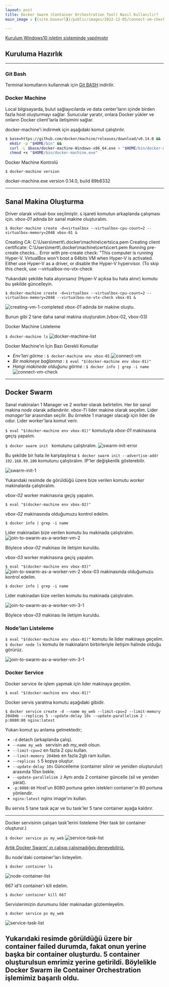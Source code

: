 ```yaml
---
layout: post
title: Docker Swarm (Container Orchestration Tool) Nasıl Kullanılır?
main_image : {{site.baseurl}}/public/images/2022-12-05/connect-vm-check.PNG

---
```


<ins>Kurulum Windows10 işletim sisteminde yapılmıştır<ins>

## Kuruluma Hazırlık ##
---

### Git Bash ###
Terminal komutlarını kullanmak için [Git BASH](https://gitforwindows.org/) indirilir.
 

### Docker Machine ###
Local bilgisayarda, bulut sağlayıcılarda ve data center'ların içinde birden fazla host oluşturmayı sağlar.
Sunucular yaratır, onlara Docker yükler ve onların Docker client'larla iletişimini sağlar.

docker-machine'i indirmek için aşağıdaki komut çalıştırılır.

``` bash
$ base=https://github.com/docker/machine/releases/download/v0.14.0 &&
  mkdir -p "$HOME/bin" &&
  curl -L $base/docker-machine-Windows-x86_64.exe > "$HOME/bin/docker-machine.exe" &&
  chmod +x "$HOME/bin/docker-machine.exe"

```
  
Docker Machine Kontrolü

`$ docker-machine version`

<span class="result">docker-machine.exe version 0.14.0, build 89b8332</span>

---

## Sanal Makina Oluşturma ##
 Driver olarak virtual-box seçilmiştir. `&` işareti komutun arkaplanda çalışması için. *vbox-01* adında bir sanal makine oluşturalım.

`$ docker-machine create -d=virtualbox --virtualbox-cpu-count=2 --virtualbox-memory=2048 vbox-01 &`

<span class="result">
Creating CA: C:\Users\mertt\.docker\machine\certs\ca.pem
Creating client certificate: C:\Users\mertt\.docker\machine\certs\cert.pem
Running pre-create checks...
Error with pre-create check: "This computer is running Hyper-V. VirtualBox won't boot a 64bits VM when Hyper-V is activated. Either use Hyper-V as a driver, or disable the Hyper-V hypervisor. (To skip this check, use --virtualbox-no-vtx-check</span>

Yukarıdaki şekilde hata alıyorsanız (Hyper-V açıksa bu hata alınır) komutu bu şekilde güncelleyin.

 `$ docker-machine create -d=virtualbox --virtualbox-cpu-count=2 --virtualbox-memory=2048 --virtualbox-no-vtx-check vbox-01 &`

![creating-vm-1-completed]({{site.baseurl}}/public/images/2022-12-05/creating-vm-1-completed.PNG)
*vbox-01* adında bir makine oluştu.

Bunun gibi 2 tane daha sanal makina oluşturalım.(vbox-02, vbox-03)

Docker Machine Listeleme

`$ docker-machine ls`
![docker-machine-list]({{site.baseurl}}/public/images/2022-12-05/docker-machine-list.PNG)

Docker Machine'ın İçin Bazı Gerekli Komutlar
- *Env'lari görme* : `$ docker-machine env vbox-01`
![connect-vm]({{site.baseurl}}/public/images/2022-12-05/connect-vm.PNG)
- *Bir  makineye bağlanma* : `$ eval "$(docker-machine env vbox-01)"`
- *Hangi makinede olduğunu görme* : `$ docker info | grep -i name`
![connect-vm-check]({{site.baseurl}}/public/images/2022-12-05/connect-vm-check.PNG)

---

## Docker Swarm ##
Sanal makinaları 1 Manager ve 2 worker olarak belirtelim. Her bir sanal makina *node* olarak adlandırılır.
*vbox-1*'i lider makine olarak seçelim. Lider *manager'lar* arasından seçilir. Bu örnekte 1 manager olacağı için lider de odur. Lider worker'lara komut verir.

`$ eval "$(docker-machine env vbox-01)"` komutuyla *vbox-01* makinasına geçiş yapalım.

`$ docker swarm init ` komutunu çalıştıralım.
![swarm-init-error]({{site.baseurl}}/public/images/2022-12-05/swarm-init.PNG)

Bu şekilde bir hata ile karşılaşılırsa `$ docker swarm init --advertise-addr 192.168.99.100` komutunu çalıştıralım. IP'ler değişkenlik gösterebilir.

![swarm-init-1]({{site.baseurl}}/public/images/2022-12-05/swarm-init-1.PNG)

Yukarıdaki resimde de görüldüğü üzere bize verilen komutu *worker* makinalarda çalıştıralım.

*vbox-02* worker makinasına geçiş yapalım. 

`$ eval "$(docker-machine env vbox-02)"`

*vbox-02* makinasında olduğumuzu kontrol edelim.

`$ docker info | grep -i name`

 Lider makinadan bize verilen komutu bu makinada çalıştıralım.
![join-to-swarm-as-a-worker-vm-2]({{site.baseurl}}/public/images/2022-12-05/join-to-swarm-as-a-worker-vm-2.PNG)

Böylece *vbox-02* makinası ile iletişim kuruldu.


*vbox-03* worker makinasına geçiş yapalım. 

`$ eval "$(docker-machine env vbox-03)"`
![join-to-swarm-as-a-worker-vm-2]({{site.baseurl}}/public/images/2022-12-05/join-to-swarm-as-a-worker-vm-3.PNG)
vbox-03 makinasında olduğumuzu kontrol edelim.

`$ docker info | grep -i name`

Lider makinadan bize verilen komutu bu makinada çalıştıralım.

![join-to-swarm-as-a-worker-vm-3-1]({{site.baseurl}}/public/images/2022-12-05/join-to-swarm-as-a-worker-vm-3-1.PNG)
 
Böylece *vbox-03* makinası ile iletişim kuruldu.


### Node'ları Listeleme ###
`$ eval "$(docker-machine env vbox-01)"` komutu ile lider makinaya geçelim.
`$ docker node ls` komutu ile makinaların birbirleriyle iletişim halinde olduğu görürüz.

![join-to-swarm-as-a-worker-vm-3-1]({{site.baseurl}}/public/images/2022-12-05/see-node-list.PNG)


### Docker Service ###

Docker service ile işlem yapmak için lider makinaya geçelim.

`$ eval "$(docker-machine env vbox-01)"`

Docker servis yaratma komutu aşağıdaki gibidir.

`$ docker service create -d --name my_web --limit-cpu=2 --limit-memory 2048mb --replicas 5 --update-delay 10s --update-parallelism 2 -p:8080:80 nginx:latest`

Yukarı komut şu anlama gelmektedir;
- `-d` detach (arkaplanda çalış).
- `--name my_web ` servisin adı *my_web* olsun.
- `--limit-cpu=2` en fazla 2 cpu kullan.
- `--limit-memory 2048mb` en fazla 2gb ram kullan.
- `--replicas 5` 5 kopya oluştur.
- `--update-delay 10s` Güncelleme (container silinir ve yeniden oluşturulur) arasında 10sn bekle.
- `--update-parallelism 2` Aynı anda 2 container güncelle (sil ve yeniden yarat).
- `-p:8080:80` Host'un 8080 portuna gelen istekleri container'ın 80 portuna yönlendir.
- `nginx:latest` nginx image'ını kullan.

Bu servis 5 tane task açar ve bu task'ler 5 tane container ayağa kaldırır.

---
Docker servisinin çalışan task'lerini listeleme (Her task bir container oluşturur.)

`$ docker service ps my_web`
![service-task-list]({{site.baseurl}}/public/images/2022-12-05/service-task-list.PNG)


<ins>Artık Docker Swarm' ın çalışıp çalışmadığını deneyebiliriz.<ins>

Bu node'daki container'ları listeyelim.

`$ docker container ls`

![node-container-list]({{site.baseurl}}/public/images/2022-12-05/node-uzerindeki-cont-list.PNG)


667 id'li container'ı kill edelim.

`$ docker container kill 667`

Servislerimizin durumunu lider makinadan gözlemleyelim.

`$ docker service ps my_web`

![service-task-list]({{site.baseurl}}/public/images/2022-12-05/node-uzerindeki-cont-list_kill-and-create_new_cont.PNG)

Yukarıdaki resimde görüldüğü üzere bir container failed durumda, fakat onun yerine başka bir container oluşturdu. 
5 container oluşturulsun emrimiz yerine getirildi.
Böylelikle Docker Swarm ile Container Orchestration işlemimiz başarılı oldu.
---

